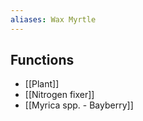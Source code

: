 ```yaml
---
aliases: Wax Myrtle
---
```

## Functions
- [[Plant]]
- [[Nitrogen fixer]]
- [[Myrica spp. - Bayberry]]